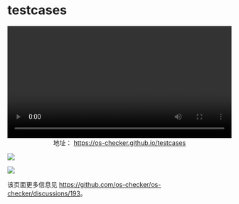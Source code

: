 # testcases


<video width="100%" controls>
  <source src=https://github.com/user-attachments/assets/bd6e1d84-b1e0-43a4-a2bf-b9bb14638d10 type="video/mp4">
</video>

<div style="text-align: center;">
  地址： <a href="https://os-checker.github.io/testcases" target="_blank">https://os-checker.github.io/testcases</a>
</div>

![](https://github.com/user-attachments/assets/0abc2004-23eb-4482-afd6-bc7a37cf3a60)


![](https://github.com/user-attachments/assets/1b01be64-2e71-4296-ade5-9eace24d5b22)


该页面更多信息见 <https://github.com/os-checker/os-checker/discussions/193>。

